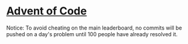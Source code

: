[Advent of Code](http://adventofcode.com/)
=

Notice: To avoid cheating on the main leaderboard, no commits will be pushed on a day's problem until 100 people have already resolved it.
